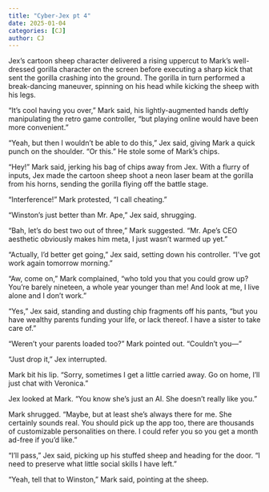 ```yaml
---
title: "Cyber-Jex pt 4"
date: 2025-01-04
categories: [CJ]
author: CJ
---
```


Jex’s cartoon sheep character delivered a rising uppercut to Mark’s well-dressed gorilla character on the screen before executing a sharp kick that sent the gorilla crashing into the ground. The gorilla in turn performed a break-dancing maneuver, spinning on his head while kicking the sheep with his legs.

“It’s cool having you over,” Mark said, his lightly-augmented hands deftly manipulating the retro game controller, “but playing online would have been more convenient.”

“Yeah, but then I wouldn’t be able to do this,” Jex said, giving Mark a quick punch on the shoulder. “Or this.” He stole some of Mark’s chips.

“Hey!” Mark said, jerking his bag of chips away from Jex. With a flurry of inputs, Jex made the cartoon sheep shoot a neon laser beam at the gorilla from his horns, sending the gorilla flying off the battle stage.

“Interference!” Mark protested, “I call cheating.”

“Winston’s just better than Mr. Ape,” Jex said, shrugging.

“Bah, let’s do best two out of three,” Mark suggested. “Mr. Ape’s CEO aesthetic obviously makes him meta, I just wasn’t warmed up yet.”

“Actually, I’d better get going,” Jex said, setting down his controller. “I’ve got work again tomorrow morning.”

“Aw, come on,” Mark complained, “who told you that you could grow up? You’re barely nineteen, a whole year younger than me! And look at me, I live alone and I don’t work.”

“Yes,” Jex said, standing and dusting chip fragments off his pants, “but you have wealthy parents funding your life, or lack thereof. I have a sister to take care of.”

“Weren’t your parents loaded too?” Mark pointed out. “Couldn’t you—”

“Just drop it,” Jex interrupted.

Mark bit his lip. “Sorry, sometimes I get a little carried away. Go on home, I’ll just chat with Veronica.”

Jex looked at Mark. “You know she’s just an AI. She doesn’t really like you.”

Mark shrugged. “Maybe, but at least she’s always there for me. She certainly sounds real. You should pick up the app too, there are thousands of customizable personalities on there. I could refer you so you get a month ad-free if you’d like.”

“I’ll pass,” Jex said, picking up his stuffed sheep and heading for the door. “I need to preserve what little social skills I have left.”

“Yeah, tell that to Winston,” Mark said, pointing at the sheep.
